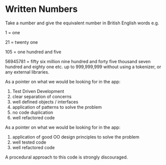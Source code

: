 # Written Numbers

Take a number and give the equivalent number in British English words e.g.

1 = one

21 = twenty one

105 = one hundred and five

56945781 = fifty six million nine hundred and forty five thousand seven hundred and eighty one
etc. up to 999,999,999 without using a tokenizer, or any external libraries.


As a pointer on what we would be looking for in the app: 

1. Test Driven Development
2. clear separation of concerns
3. well defined objects / interfaces
4. application of patterns to solve the problem
5. no code duplication
6. well refactored code


As a pointer on what we would be looking for in the app:

1. application of good OO design principles to solve the problem
2. well tested code
3. well refactored code

A procedural approach to this code is strongly discouraged.
